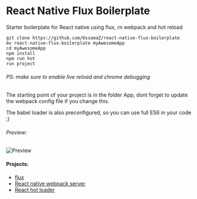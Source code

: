 # React Native Flux Boilerplate
Starter boilerplate for React native using flux, rn webpack and hot reload

    git clone https://github.com/OssamaZ/react-native-flux-boilerplate
    mv react-native-flux-boilerplate myAwesomeApp
    cd myAwesomeApp
    npm install
    npm run hot
    run project

###### PS:  make sure to enable live reload and chrome debugging

The starting point of your project is in the folder App, dont forget to update the webpack config file if you change this.

The babel loader is also preconfigured, so you can use full ES6 in your code ;)

###### Preview:

![Preview](http://i.imgur.com/76qhgae.gif)


#### Projects:
* [flux](https://github.com/facebook/flux)
* [React native webpack server](https://github.com/mjohnston/react-native-webpack-server)
* [React hot loader](https://github.com/gaearon/react-hot-loader)

